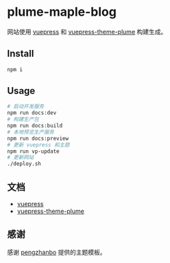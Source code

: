# plume-maple-blog

网站使用 [vuepress](https://vuepress.vuejs.org/) 和 [vuepress-theme-plume](https://github.com/pengzhanbo/vuepress-theme-plume) 构建生成。

## Install

```sh
npm i
```

## Usage

```sh
# 启动开发服务
npm run docs:dev
# 构建生产包
npm run docs:build
# 本地预览生产服务
npm run docs:preview
# 更新 vuepress 和主题
npm run vp-update
# 更新网站
./deploy.sh
```

## 文档

- [vuepress](https://vuepress.vuejs.org/)
- [vuepress-theme-plume](https://theme-plume.vuejs.press/)

## 感谢

感谢 [pengzhanbo](https://github.com/pengzhanbo) 提供的主题模板。

